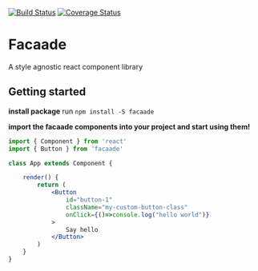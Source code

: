 [![Build Status](https://travis-ci.org/Legantium/facaade.svg?branch=master)](https://travis-ci.org/Legantium/facaade)
[![Coverage Status](https://coveralls.io/repos/github/Legantium/facaade/badge.svg?branch=master)](https://coveralls.io/github/Legantium/facaade?branch=master)

# Facaade #
A style agnostic react component library

## Getting started ##

__install package__
run ``npm install -S facaade``

__import the facaade components into your project and start using them!__
```jsx
import { Component } from 'react'
import { Button } from 'facaade'

class App extends Component {

    render() {
        return (
            <Button
                id="button-1"
                className="my-custom-button-class"
                onClick={()=>console.log("hello world")}
            >
                Say hello
            </Button>
        )
    }
}
```
